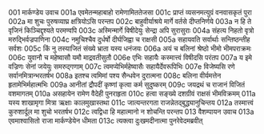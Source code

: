 001	मार्कण्डेय उवाच
001a	एवमेतन्महाबाहो रामेणामिततेजसा
001c	प्राप्तं व्यसनमत्युग्रं वनवासकृतं पुरा
002a	मा शुचः पुरुषव्याघ्र क्षत्रियोऽसि परन्तप
002c	बाहुवीर्याश्रये मार्गे वर्तसे दीप्तनिर्णये
003a	न हि ते वृजिनं किञ्चिद्दृश्यते परमण्वपि
003c	अस्मिन्मार्गे विषीदेयुः सेन्द्रा अपि सुरासुराः
004a	संहत्य निहतो वृत्रो मरुद्भिर्वज्रपाणिना
004c	नमुचिश्चैव दुर्धर्षो दीर्घजिह्वा च राक्षसी
005a	सहायवति सर्वार्थाः सन्तिष्ठन्तीह सर्वशः
005c	किं नु तस्याजितं संख्ये भ्राता यस्य धनंजयः
006a	अयं च बलिनां श्रेष्ठो भीमो भीमपराक्रमः
006c	युवानौ च महेष्वासौ यमौ माद्रवतीसुतौ
006e	एभिः सहायैः कस्मात्त्वं विषीदसि परंतप
007a	य इमे वज्रिणः सेनां जयेयुः समरुद्गणाम्
007c	त्वमप्येभिर्महेष्वासैः सहायैर्देवरूपिभिः
007e	विजेष्यसि रणे सर्वानमित्रान्भरतर्षभ
008a	इतश्च त्वमिमां पश्य सैन्धवेन दुरात्मना
008c	बलिना वीर्यमत्तेन हृतामेभिर्महात्मभिः
009a	आनीतां द्रौपदीं कृष्णां कृत्वा कर्म सुदुष्करम्
009c	जयद्रथं च राजानं विजितं वशमागतम्
010a	असहायेन रामेण वैदेही पुनराहृता
010c	हत्वा सङ्ख्ये दशग्रीवं राक्षसं भीमविक्रमम्
011a	यस्य शाखामृगा मित्रा ऋक्षाः कालमुखास्तथा
011c	जात्यन्तरगता राजन्नेतद्बुद्ध्यानुचिन्तय
012a	तस्मात्त्वं कुरुशार्दूल मा शुचो भरतर्षभ
012c	त्वद्विधा हि महात्मानो न शोचन्ति परन्तप
013	वैशम्पायन उवाच
013a	एवमाश्वासितो राजा मार्कण्डेयेन धीमता
013c	त्यक्त्वा दुःखमदीनात्मा पुनरेवेदमब्रवीत्
